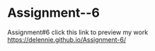 # Assignment--6
Assignment#6
click this link to preview my work 
https://delennie.github.io/Assignment-6/
